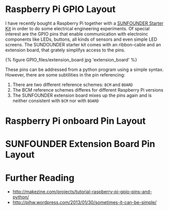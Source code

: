 # Raspberry Pi GPIO Layout

I have recently bought a Raspberry Pi together with a [SUNFOUNDER
Starter Kit](http://www.amazon.de/gp/product/B00MHNVO9Y) in order to
do some electrical engineering experiments.  Of special interest are
the GPIO pins that enable communication with electroinc components
like LEDs, buttons, all kinds of sensors and even simple LED screens.
The SUNDOUNDER starter kit comes with an ribbon-cable and an extension
board, that grately simplifys access to the pins.

{% figure GPIO_files/extension_board jpg 'extension_board' %}
<style> img[alt=extension_board] { width: 400px; } </style>

These pins can be addressed from a python program using a simple
syntax.  However, there are some subtilities in the pin referencing:

1. There are two different reference schemes: `BCM` and `BOARD`
2. The BCM reference schemes differes for different Raspberry Pi versions
3. The SUNFOUNDER extension board mixes up the pins again
   and is neither consistent with `BCM` nor with `BOARD`

# Raspberry Pi onboard Pin Layout

# SUNFOUNDER Extension Board Pin Layout

# Further Reading

* <http://makezine.com/projects/tutorial-raspberry-pi-gpio-pins-and-python/>
* <http://pihw.wordpress.com/2013/01/30/sometimes-it-can-be-simple/>


